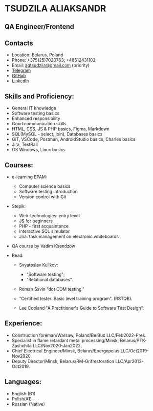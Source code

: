 # __TSUDZILA ALIAKSANDR__

## QA Engineer/Frontend

## Contacts

* Location: Belarus, Poland
* Phone: +375(25)7020763; +48512431102
* Email: agtsudzila@gmail.com (priority)
* [Telegram](https://t.me/alekstsud)
* [GitHub](https://github.com/Alekstsud)
* [LinkedIn](https://www.linkedin.com/in/aleks-tsud)

## Skills and Proficiency: 

* General IT knowledge
* Software testing basics
* Enhanced responsibility
* Good communication skills
* HTML, CSS, JS & PHP basics, Figma, Markdown
* SQL(MySQL - select, join), Databases basics
* GiT, VSCode, Postman, AndroidStudio basics, Charles basics 
* Jira, TestRail
* OS Windows, Linux basics

## Courses:

* e-learning EPAM:
    * Computer science basics 
    * Software testing introduction
    * Version control with Git

* Stepik:
    * Web-technologies: entry level 
    * JS for beginners
    * PHP - first acquaintance
    * Interactive SQL simulator
    * Jira: task management on electronic whiteboards

* QA course by Vadim Ksendzow

* Read:
    * Svyatoslav Kulikov:
        * "Software testing";
        * "Relational databases".

    * Roman Savin "dot COM testing."

    * "Certified tester. Basic level training program". (RSTQB).

    * Lee Copland "A Practitioner's Guide to Software Test Design".

## Experience:

* Сonstruction foreman/Warsaw, Poland/BelBud LLC/Feb2022-Pres.
* Specialist in flame retardant metal processing/Minsk, Belarus/PTK-Zashchita LLC/Nov2020-Jan2022.
* Chief Electrical Engineer/Minsk, Belarus/Energopolus LLC/Oct2019-Nov2020.
* Deputy Director/Minsk, Belarus/RM-Grifrestoration LLC/Apr2013-Oct2019.

## Languages:

* English (B1)
* Polish(A1)
* Russian (Native)
